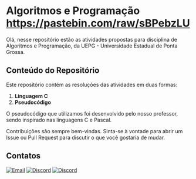 # Algoritmos e Programação https://pastebin.com/raw/sBPebzLU

Olá, nesse repositório estão as atividades propostas para disciplina de Algoritmos e Programação, da UEPG - Universidade Estadual de Ponta Grossa. 
## Conteúdo do Repositório

Este repositório contém as resoluções das atividades em duas formas:<br>
1. **Linguagem C** 
2. **Pseudocódigo**

O pseudocódigo que utilizamos foi desenvolvido pelo nosso professor, sendo inspirado nas linguagens C e Pascal.


Contribuições são sempre bem-vindas. Sinta-se à vontade para abrir um Issue ou Pull Request para discutir o que você gostaria de mudar.

## Contatos

<a href="https://github.com/zDaanYT" target="_blank"><img src="https://img.shields.io/badge/GitHub-100000?style=for-the-badge&logo=github&logoColor=white" alt="Email"></a>
<a href="https://discord.com/invite/v8ZqdXh" target="_blank"><img src="https://img.shields.io/badge/Discord-7289DA?style=for-the-badge&logo=discord&logoColor=white" alt="Discord"></a>
<a href="https://www.instagram.com/mr.danilo__/" target="_blank"><img src="https://img.shields.io/badge/-Instagram-%23E4405F?style=for-the-badge&logo=instagram&logoColor=white" alt="Discord"></a>
